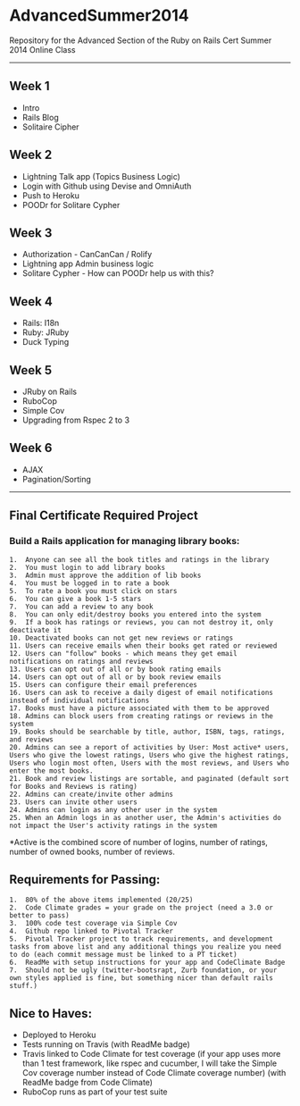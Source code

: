 # AdvancedSummer2014

Repository for the Advanced Section of the Ruby on Rails Cert Summer 2014 Online Class
***
## Week 1
   * Intro
   * Rails Blog
   * Solitaire Cipher

## Week 2
   * Lightning Talk app (Topics Business Logic)
   * Login with Github using Devise and OmniAuth
   * Push to Heroku
   * POODr for Solitare Cypher

## Week 3
   * Authorization - CanCanCan / Rolify
   * Lightning app Admin business logic
   * Solitare Cypher - How can POODr help us with this?

## Week 4
   * Rails: I18n
   * Ruby: JRuby
   * Duck Typing

## Week 5
   * JRuby on Rails
   * RuboCop
   * Simple Cov
   * Upgrading from Rspec 2 to 3

## Week 6
   * AJAX
   * Pagination/Sorting

***

## Final Certificate Required Project

### Build a Rails application for managing library books:
	1.	Anyone can see all the book titles and ratings in the library
	2.	You must login to add library books
	3.	Admin must approve the addition of lib books
	4.	You must be logged in to rate a book
	5.	To rate a book you must click on stars
	6.	You can give a book 1-5 stars
	7.	You can add a review to any book
	8.	You can only edit/destroy books you entered into the system
	9.	If a book has ratings or reviews, you can not destroy it, only deactivate it
	10.	Deactivated books can not get new reviews or ratings
	11.	Users can receive emails when their books get rated or reviewed
	12.	Users can "follow" books - which means they get email notifications on ratings and reviews
	13.	Users can opt out of all or by book rating emails 
	14.	Users can opt out of all or by book review emails
	15.	Users can configure their email preferences
	16.	Users can ask to receive a daily digest of email notifications instead of individual notifications
	17.	Books must have a picture associated with them to be approved
	18.	Admins can block users from creating ratings or reviews in the system
	19.	Books should be searchable by title, author, ISBN, tags, ratings, and reviews 
	20.	Admins can see a report of activities by User: Most active* users, Users who give the lowest ratings, Users who give the highest ratings, Users who login most often, Users with the most reviews, and Users who enter the most books.
	21.	Book and review listings are sortable, and paginated (default sort for Books and Reviews is rating)
	22.	Admins can create/invite other admins
	23.	Users can invite other users
	24.	Admins can login as any other user in the system
	25.	When an Admin logs in as another user, the Admin's activities do not impact the User's activity ratings in the system

*Active is the combined score of number of logins, number of ratings, number of owned books, number of reviews.

## Requirements for Passing:
	1.	80% of the above items implemented (20/25)
	2.	Code Climate grades = your grade on the project (need a 3.0 or better to pass)
	3.	100% code test coverage via Simple Cov 
	4.	Github repo linked to Pivotal Tracker
	5.	Pivotal Tracker project to track requirements, and development tasks from above list and any additional things you realize you need to do (each commit message must be linked to a PT ticket)
	6.	ReadMe with setup instructions for your app and CodeClimate Badge
	7.	Should not be ugly (twitter-bootsrapt, Zurb foundation, or your own styles applied is fine, but something nicer than default rails stuff.)
## Nice to Haves:
* Deployed to Heroku
* Tests running on Travis (with ReadMe badge)
* Travis linked to Code Climate for test coverage (if your app uses more than 1 test framework, like rspec and cucumber, I will take the Simple Cov coverage number instead of Code Climate coverage number)  (with ReadMe badge from Code Climate)
* RuboCop runs as part of your test suite
